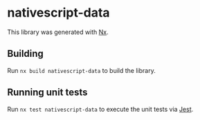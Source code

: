# nativescript-data

This library was generated with [Nx](https://nx.dev).

## Building

Run `nx build nativescript-data` to build the library.

## Running unit tests

Run `nx test nativescript-data` to execute the unit tests via [Jest](https://jestjs.io).
